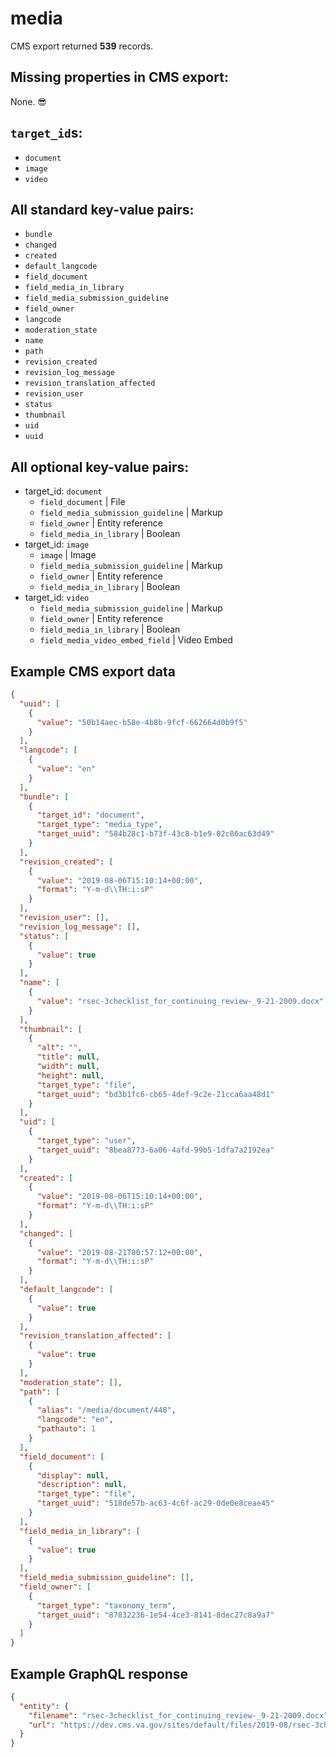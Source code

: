 # media

CMS export returned **539** records.

## Missing properties in CMS export:

None. 😎

## `target_id`s:

- `document`
- `image`
- `video`

## All standard key-value pairs:

- `bundle`
- `changed`
- `created`
- `default_langcode`
- `field_document`
- `field_media_in_library`
- `field_media_submission_guideline`
- `field_owner`
- `langcode`
- `moderation_state`
- `name`
- `path`
- `revision_created`
- `revision_log_message`
- `revision_translation_affected`
- `revision_user`
- `status`
- `thumbnail`
- `uid`
- `uuid`

## All optional key-value pairs:

- target_id: `document`
  - `field_document` | File
  - `field_media_submission_guideline` | Markup
  - `field_owner` | Entity reference
  - `field_media_in_library` | Boolean
- target_id: `image`
  - `image` | Image
  - `field_media_submission_guideline` | Markup
  - `field_owner` | Entity reference
  - `field_media_in_library` | Boolean
- target_id: `video`
  - `field_media_submission_guideline` | Markup
  - `field_owner` | Entity reference
  - `field_media_in_library` | Boolean
  - `field_media_video_embed_field` | Video Embed

## Example CMS export data

```json
{
  "uuid": [
    {
      "value": "50b14aec-b58e-4b8b-9fcf-662664d0b9f5"
    }
  ],
  "langcode": [
    {
      "value": "en"
    }
  ],
  "bundle": [
    {
      "target_id": "document",
      "target_type": "media_type",
      "target_uuid": "584b28c1-b73f-43c8-b1e9-02c86ac63d49"
    }
  ],
  "revision_created": [
    {
      "value": "2019-08-06T15:10:14+00:00",
      "format": "Y-m-d\\TH:i:sP"
    }
  ],
  "revision_user": [],
  "revision_log_message": [],
  "status": [
    {
      "value": true
    }
  ],
  "name": [
    {
      "value": "rsec-3checklist_for_continuing_review-_9-21-2009.docx"
    }
  ],
  "thumbnail": [
    {
      "alt": "",
      "title": null,
      "width": null,
      "height": null,
      "target_type": "file",
      "target_uuid": "bd3b1fc6-cb65-4def-9c2e-21cca6aa48d1"
    }
  ],
  "uid": [
    {
      "target_type": "user",
      "target_uuid": "8bea8773-6a06-4afd-99b5-1dfa7a2192ea"
    }
  ],
  "created": [
    {
      "value": "2019-08-06T15:10:14+00:00",
      "format": "Y-m-d\\TH:i:sP"
    }
  ],
  "changed": [
    {
      "value": "2019-08-21T00:57:12+00:00",
      "format": "Y-m-d\\TH:i:sP"
    }
  ],
  "default_langcode": [
    {
      "value": true
    }
  ],
  "revision_translation_affected": [
    {
      "value": true
    }
  ],
  "moderation_state": [],
  "path": [
    {
      "alias": "/media/document/448",
      "langcode": "en",
      "pathauto": 1
    }
  ],
  "field_document": [
    {
      "display": null,
      "description": null,
      "target_type": "file",
      "target_uuid": "518de57b-ac63-4c6f-ac29-0de0e8ceae45"
    }
  ],
  "field_media_in_library": [
    {
      "value": true
    }
  ],
  "field_media_submission_guideline": [],
  "field_owner": [
    {
      "target_type": "taxonomy_term",
      "target_uuid": "87832236-1e54-4ce3-8141-8dec27c8a9a7"
    }
  ]
}
```

## Example GraphQL response

```json
{
  "entity": {
    "filename": "rsec-3checklist_for_continuing_review-_9-21-2009.docx",
    "url": "https://dev.cms.va.gov/sites/default/files/2019-08/rsec-3checklist_for_continuing_review-_9-21-2009.docx"
  }
}
```
